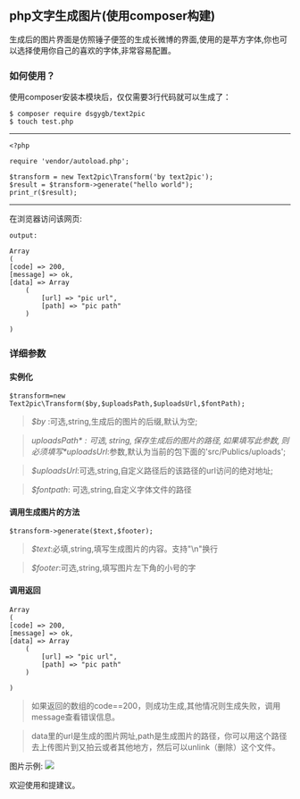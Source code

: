 
## php文字生成图片(使用composer构建)

生成后的图片界面是仿照锤子便签的生成长微博的界面,使用的是苹方字体,你也可以选择使用你自己的喜欢的字体,非常容易配置。




### 如何使用？

使用composer安装本模块后，仅仅需要3行代码就可以生成了：

	$ composer require dsgygb/text2pic
	$ touch test.php

---	

	<?php
	
	require 'vendor/autoload.php';
	
	$transform = new Text2pic\Transform('by text2pic');
	$result = $transform->generate("hello world");
	print_r($result);
---
在浏览器访问该网页:

	output:
	
	Array
	(
    [code] => 200,
    [message] => ok,
    [data] => Array
        (
            [url] => "pic url",
            [path] => "pic path"
        )

	)
	

### 详细参数

#### 实例化

	$transform=new Text2pic\Transform($by,$uploadsPath,$uploadsUrl,$fontPath);
	
	
> *$by* :可选,string,生成后的图片的后缀,默认为空;

> *$uploadsPath*:可选,string,保存生成后的图片的路径,如果填写此参数,则必须填写*$uploadsUrl*:参数,默认为当前的包下面的'src/Publics/uploads';

> *$uploadsUrl*:可选,string,自定义路径后的该路径的url访问的绝对地址;

> *$fontpath*: 可选,string,自定义字体文件的路径


#### 调用生成图片的方法

	$transform->generate($text,$footer);
	
> *$text*:必填,string,填写生成图片的内容。支持"\n"换行

> *$footer*:可选,string,填写图片左下角的小号的字


#### 调用返回

	Array
	(
    [code] => 200,
    [message] => ok,
    [data] => Array
        (
            [url] => "pic url",
            [path] => "pic path"
        )

	)
	
> 如果返回的数组的code==200，则成功生成,其他情况则生成失败，调用message查看错误信息。

> data里的url是生成的图片网址,path是生成图片的路径，你可以用这个路径去上传图片到又拍云或者其他地方，然后可以unlink（删除）这个文件。
	
		

图片示例:
![](https://github.com/dsgygb/text2pic/blob/master/src/Publics/images/sample_pic.jpg?raw=true)


欢迎使用和提建议。


